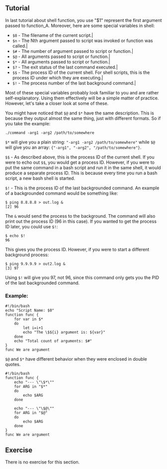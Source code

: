 Tutorial
-----------------

In last tutorial about shell function, you use "$1" represent the first argument passed to function_A. Moreover, here are some special variables in shell:


* `$0` - The filename of the current script.|
* `$n` - The Nth argument passed to script was invoked or function was called.|
* `$#` - The number of argument passed to script or function.|
* `$@` - All arguments passed to script or function.|
* `$*` - All arguments passed to script or function.|
* `$?` - The exit status of the last command executed.|
* `$$` - The process ID of the current shell. For shell scripts, this is the process ID under which they are executing.|
* `$!` - The process number of the last background command.|

Most of these special variables probably look familiar to you and are rather self-explanatory. Using them effectively will be a simple matter of practice. However, let's take a closer look at some of these.

You might have noticed that `$@` and `$*` have the same description. This is because they output almost the same thing, just with different formats. So if you take the example:

    ./command -arg1 -arg2 /path/to/somewhere

`$*` will give you a plain string: `"-arg1 -arg2 /path/to/somewhere"` while `$@` will give you an array: `{"-arg1", "-arg2", "/path/to/somewhere"}`.

`$$` - As described above, this is the process ID of the current shell. If you were to echo out `$$`, you would get a process ID. However, if you were to put the same command in a bash script and run it in the same shell, it would produce a separate process ID. This is because every time you run a bash script, a new bash shell is started.

`$!` - This is the process ID of the last backgrounded command. An example of a backgrounded command would be something like:

    $ ping 8.8.8.8 > out.log &
    [2] 96

The `&` would send the process to the background. The command will also print out the process ID (96 in this case). If you wanted to get the process ID later, you could use `$!`:

    $ echo $!
    96

This gives you the process ID. However, if you were to start a different background process:

    $ ping 9.9.9.9 > out2.log &
    [3] 97

Using `$!` will give you 97, not 96, since this command only gets you the PID of the last backgrounded command.

### Example:

    #!/bin/bash
    echo "Script Name: $0"
    function func {
        for var in $*
        do
            let i=i+1
            echo "The \$${i} argument is: ${var}"
        done
        echo "Total count of arguments: $#"
    }
    func We are argument


`$@` and `$*` have different behavior when they were enclosed in double quotes.

    #!/bin/bash
    function func {
        echo "--- \"\$*\""
        for ARG in "$*"
        do
            echo $ARG
        done
    
        echo "--- \"\$@\""
        for ARG in "$@"
        do
            echo $ARG
        done
    }
    func We are argument

Exercise
--------

There is no exercise for this section.


